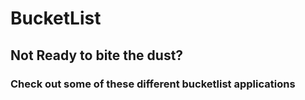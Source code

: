 # BucketList

## Not Ready to bite the dust?

### Check out some of these different bucketlist applications